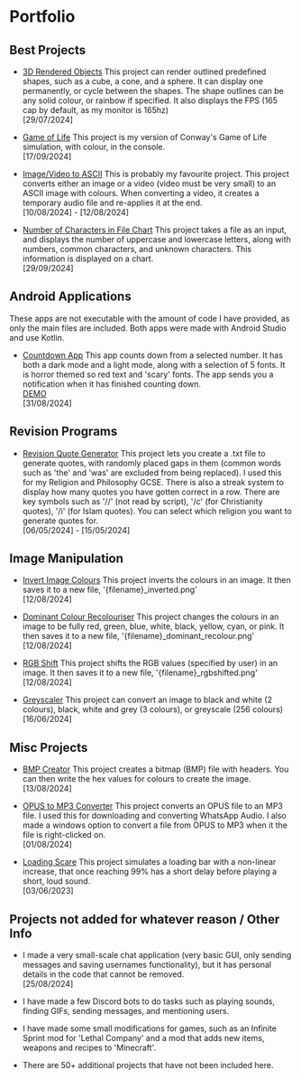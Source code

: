 # Portfolio

## Best Projects
- [3D Rendered Objects](Best%20Projects/3D%20Rendered%20Objects/main.py)
  This project can render outlined predefined shapes, such as a cube, a cone, and a sphere. It can display one permanently, or cycle between the shapes. The shape outlines can be any solid colour, or rainbow if specified. It also displays the FPS (165 cap by default, as my monitor is 165hz)
  <br>[29/07/2024]
  
- [Game of Life](Best%20Projects/Game%20of%20Life/main.py)
  This project is my version of Conway's Game of Life simulation, with colour, in the console.
  <br>[17/09/2024]

- [Image/Video to ASCII](Best%20Projects/Image%20Video%20to%20ASCII/main.py)
  This is probably my favourite project.
  This project converts either an image or a video (video must be very small) to an ASCII image with colours. When converting a video, it creates a temporary audio file and re-applies it at the end.
  <br>[10/08/2024] - [12/08/2024]

- [Number of Characters in File Chart](Best%20Projects/Number%20of%20Characters%20in%20File%20Chart/main.py)
  This project takes a file as an input, and displays the number of uppercase and lowercase letters, along with numbers, common characters, and unknown characters. This information is displayed on a chart.
  <br>[29/09/2024]


## Android Applications
These apps are not executable with the amount of code I have provided, as only the main files are included. Both apps were made with Android Studio and use Kotlin.
- [Countdown App](Android%20Applications/Countdown%20App)
  This app counts down from a selected number. It has both a dark mode and a light mode, along with a selection of 5 fonts. It is horror themed so red text and 'scary' fonts. The app sends you a notification when it has finished counting down.
  <br>[DEMO](https://www.youtube.com/shorts/CixVAkovW0E)
  <br>[31/08/2024]

## Revision Programs
- [Revision Quote Generator](Revision%20Programs/Revision%20Quote%20Generator/main.py)
  This project lets you create a .txt file to generate quotes, with randomly placed gaps in them (common words such as 'the' and 'was' are excluded from being replaced). I used this for my Religion and Philosophy GCSE. There is also a streak system to display how many quotes you have gotten correct in a row. There are key symbols such as '//' (not read by script), '/c' (for Christianity quotes), '/i' (for Islam quotes). You can select which religion you want to generate quotes for.
  <br>[06/05/2024] - [15/05/2024]


## Image Manipulation
- [Invert Image Colours](Image%20Manipulation/Invert%20Image%20Colours/main.py)
  This project inverts the colours in an image. It then saves it to a new file, '{filename}_inverted.png'
  <br>[12/08/2024]
  
- [Dominant Colour Recolouriser](Image%20Manipulation/Dominant%20Colour%20Recolouriser/main.py)
  This project changes the colours in an image to be fully red, green, blue, white, black, yellow, cyan, or pink. It then saves it to a new file, '{filename}_dominant_recolour.png'
  <br>[12/08/2024]
  
- [RGB Shift](Image%20Manipulation/RGB%20Shift/main.py)
  This project shifts the RGB values (specified by user) in an image. It then saves it to a new file, '{filename}_rgbshifted.png'
  <br>[12/08/2024]

- [Greyscaler](Image%20Manipulation/Greyscaler/main.py)
  This project can convert an image to black and white (2 colours), black, white and grey (3 colours), or greyscale (256 colours)
  <br>[16/06/2024]


## Misc Projects
- [BMP Creator](Misc%20Projects/BMP%20Creator/main.py)
  This project creates a bitmap (BMP) file with headers. You can then write the hex values for colours to create the image.
  <br>[13/08/2024]
  
- [OPUS to MP3 Converter](Misc%20Projects/OPUS%20to%20MP3%20Converter/main.py)
  This project converts an OPUS file to an MP3 file. I used this for downloading and converting WhatsApp Audio. I also made a windows option to convert a file from OPUS to MP3 when it the file is right-clicked on.
  <br>[01/08/2024]

- [Loading Scare](Misc%20Projects/Loading%20Scare/main.py)
  This project simulates a loading bar with a non-linear increase, that once reaching 99% has a short delay before playing a short, loud sound.
  <br>[03/06/2023]

## Projects not added for whatever reason / Other Info
- I made a very small-scale chat application (very basic GUI, only sending messages and saving usernames functionality), but it has personal details in the code that cannot be removed.
  <br>[25/08/2024]
  
- I have made a few Discord bots to do tasks such as playing sounds, finding GIFs, sending messages, and mentioning users.

- I have made some small modifications for games, such as an Infinite Sprint mod for 'Lethal Company' and a mod that adds new items, weapons and recipes to 'Minecraft'.
  
- There are 50+ additional projects that have not been included here.
